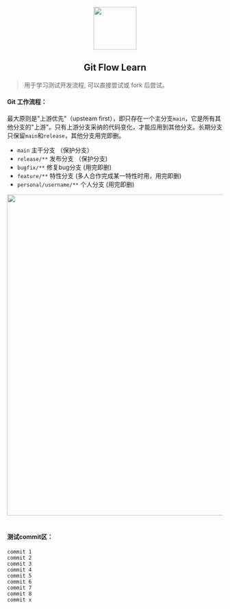 <p align="center">
    <img width="100" src="https://user-images.githubusercontent.com/35565811/147811357-20cbb197-8080-483c-9bbb-9bfddf6d8a3e.png">
</p>
<h2 align="center">Git Flow Learn</h2>

> 用于学习测试开发流程, 可以直接尝试或 fork 后尝试。

#### Git 工作流程：
最大原则是"上游优先"（upsteam first），即只存在一个主分支`main`，它是所有其他分支的"上游"。只有上游分支采纳的代码变化，才能应用到其他分支。长期分支只保留`main`和`release`，其他分支用完即删。
+ `main` 主干分支 （保护分支）
+ `release/**` 发布分支 （保护分支)
+ `bugfix/**` 修复bug分支 (用完即删)
+ `feature/**` 特性分支 (多人合作完成某一特性时用，用完即删)
+ `personal/username/**` 个人分支 (用完即删)


<div align=center>
    <img width="750" src="https://user-images.githubusercontent.com/35565811/149251588-d6dfd30b-7c25-4bda-9445-d5337f644c5b.png">
</div>


<h1 align="center"></h1>

#### 测试commit区：
```
commit 1
commit 2
commit 3
commit 4
commit 5
commit 6
commit 7
commit 8
commit x
```
